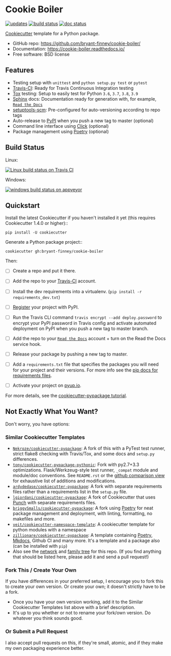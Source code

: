 # Cookie Boiler

[![updates](https://pyup.io/repos/github/bryant-finney/cookie-boiler/shield.svg)](https://pyup.io/repos/github/bryant-finney/cookie-boiler/)
[![build status](https://travis-ci.org/bryant-finney/cookie-boiler.svg?branch=master)](https://travis-ci.org/github/bryant-finney/cookie-boiler)
[![doc status](https://readthedocs.org/projects/cookie-boiler/badge/?version=latest)](https://cookie-boiler.readthedocs.io/en/latest/?badge=latest)

[Cookiecutter](https://github.com/cookiecutter/cookiecutter) template for a Python package.

* GitHub repo: https://github.com/bryant-finney/cookie-boiler/
* Documentation: https://cookie-boiler.readthedocs.io/
* Free software: BSD license

## Features

* Testing setup with `unittest` and `python setup.py test` or `pytest`
* [Travis-CI](http://travis-ci.org/): Ready for Travis Continuous Integration testing
* [Tox](http://testrun.org/tox/) testing: Setup to easily test for Python `3.6`, `3.7`, `3.8`, `3.9`
* [Sphinx](http://sphinx-doc.org/) docs: Documentation ready for generation with, for example, [`Read the Docs`](https://readthedocs.io/)
* [setuptools-scm](https://github.com/pypa/setuptools_scm/): Pre-configured for auto-versioning according to repo tags
* Auto-release to [PyPI](https://pypi.python.org/pypi) when you push a new tag to master (optional)
* Command line interface using [Click](https://click.palletsprojects.com/en/8.0.x/) (optional)
* Package management using [Poetry](https://python-poetry.org/) (optional)

## Build Status

Linux:

[![Linux build status on Travis CI](https://img.shields.io/travis/bryant-finney/cookie-boiler.svg)](https://travis-ci.org/bryant-finney/cookie-boiler)

Windows:

[![windows build status on appveyor](https://ci.appveyor.com/api/projects/status/github/bryant-finney/cookie-boiler?branch=master&svg=true)](https://ci.appveyor.com/project/audreyr/cookiecutter-pypackage/branch/master)

## Quickstart

Install the latest Cookiecutter if you haven't installed it yet (this requires
Cookiecutter 1.4.0 or higher)::

    pip install -U cookiecutter

Generate a Python package project::

    cookiecutter gh:bryant-finney/cookie-boiler

Then:

* [ ] Create a repo and put it there.
* [ ] Add the repo to your [Travis-CI](http://travis-ci.org/) account.
* [ ] Install the dev requirements into a virtualenv. (`pip install -r requirements_dev.txt`)
* [ ] [Register](https://packaging.python.org/tutorials/packaging-projects/#uploading-the-distribution-archives) 
  your project with PyPI.
* [ ] Run the Travis CLI command `travis encrypt --add deploy.password` to encrypt your PyPI password in Travis config
  and activate automated deployment on PyPI when you push a new tag to master branch.
* [ ] Add the repo to your [`Read the Docs`](https://readthedocs.io/) account + turn on the Read the Docs service hook.
* [ ] Release your package by pushing a new tag to master.
* [ ] Add a `requirements.txt` file that specifies the packages you will need for
  your project and their versions. For more info see the 
  [pip docs for requirements files](https://pip.pypa.io/en/stable/user_guide/#requirements-files).
* [ ] Activate your project on [pyup.io](https://pyup.io/).


For more details, see the 
[cookiecutter-pypackage tutorial](https://cookiecutter-pypackage.readthedocs.io/en/latest/tutorial.html).

## Not Exactly What You Want?

Don't worry, you have options:

### Similar Cookiecutter Templates

* [`Nekroze/cookiecutter-pypackage`](https://github.com/Nekroze/cookiecutter-pypackage): 
  A fork of this with a PyTest test runner, strict flake8 checking with Travis/Tox, and some docs and 
  `setup.py` differences.
* [`tony/cookiecutter-pypackage-pythonic`](https://github.com/tony/cookiecutter-pypackage-pythonic): 
  Fork with py2.7+3.3 optimizations. Flask/Werkzeug-style test runner, `_compat` module and module/doc
  conventions. See `README.rst` or the
  [github comparison view](https://github.com/tony/cookiecutter-pypackage-pythonic/compare/audreyr:master...master)
  for exhaustive list of additions and modifications.
* [`ardydedase/cookiecutter-pypackage`](https://github.com/ardydedase/cookiecutter-pypackage): 
  A fork with separate requirements files rather than a requirements list in the `setup.py` file.
* [`lgiordani/cookiecutter-pypackage`](https://github.com/ardydedase/cookiecutter-pypackage): 
  A fork of Cookiecutter that uses [Punch](https://github.com/lgiordani/punch) with separate requirements files.
* [`briggySmalls/cookiecutter-pypackage`](https://github.com/briggySmalls/cookiecutter-pypackage): A fork using 
  [Poetry](https://python-poetry.org/) for neat package management and deployment, with linting, formatting, no 
  makefiles and more.
* [`veit/cookiecutter-namespace-template`](https://github.com/veit/cookiecutter-namespace-template):
  A cookiecutter template for python modules with a namespace
* [`zillionare/cookiecutter-pypackage`](https://zillionare.github.io/cookiecutter-pypackage/): 
  A template containing [Poetry](https://python-poetry.org/), [Mkdocs](https://pypi.org/project/mkdocs/),
  Github CI and many more. It's a template and a package also (can be installed with `pip`)
* Also see the [network](https://github.com/bryant-finney/cookie-boiler/network) and 
  [family tree](https://github.com/bryant-finney/cookie-boiler/network/members) for this repo. 
  (If you find anything that should be listed here, please add it and send a pull request!)

### Fork This / Create Your Own

If you have differences in your preferred setup, I encourage you to fork this
to create your own version. Or create your own; it doesn't strictly have to
be a fork.

* Once you have your own version working, add it to the Similar Cookiecutter
  Templates list above with a brief description.
* It's up to you whether or not to rename your fork/own version. Do whatever
  you think sounds good.

### Or Submit a Pull Request

I also accept pull requests on this, if they're small, atomic, and if they
make my own packaging experience better.
